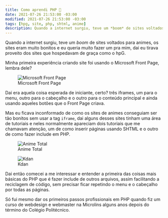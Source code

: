```yaml
---
title: Como aprendi PHP 🐘
date: 2021-07-26 21:53:00 -03:00
modified: 2021-07-26 21:53:00 -03:00
tags: [hpg, site, php, shtml, anime]
description: Quando a internet surgiu, teve um *boom* de sites voltados para animes, os sites eram muito bonitos e eu queria muito fazer um pra mim, dai eu tirava proveito dos sites que hospedavam de graça como o hpG.
---
```


Quando a internet surgiu, teve um *boom* de sites voltados para animes, os sites eram muito bonitos e eu queria muito fazer um pra mim, dai eu tirava proveito dos sites que hospedavam de graça como o hpG.

Minha primeira experiência criando site foi usando o Microsoft Front Page, lembra dele?

<figure>
    <img src="/como-aprendi-php/front-page.png" alt="Microsoft Front Page">
    <figcaption>Microsoft Front Page</figcaption>
</figure>

Dai era aquela coisa esperada de iniciante, certo? três iframes, um para o menu, outro para o cabeçalho e o outro para o conteúdo principal e ainda usando aqueles botões que o Front Page criava.

Mas eu ficava inconformado de como os sites de animes conseguiam ser tão bonitos sem usar a tag `iframe`, dai alguns desses sites tinham uma área de tutoriais e neles normalmente apareciam dois tutoriais que me chamavam atenção, um de como inserir páginas usando SHTML e o outro de como fazer include em PHP.

<figure>
    <img src="/como-aprendi-php/anime-total.jpeg" alt="Anime Total">
    <figcaption>Anime Total</figcaption>
</figure>

<figure>
    <img src="/como-aprendi-php/kdan.jpeg" alt="Kdan">
    <figcaption>Kdan</figcaption>
</figure>

Dai então comecei a me interessar e entender a primeira das coisas mais básicas do PHP que é fazer include de outros arquivos, assim facilitando a reciclagem de código, sem precisar ficar repetindo o menu e o cabeçalho por todas as páginas.

Só fui mesmo dar os primeiros passos profissionais em PHP quando fiz um curso de webdesign e webmaster na Microlins alguns anos depois do término do Colégio Politécnico.
